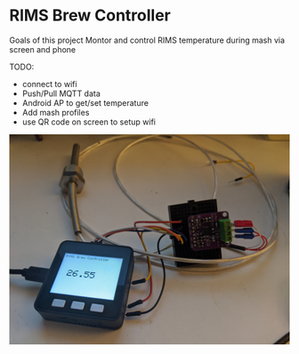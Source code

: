 # RIMS Brew Controller

Goals of this project
    Montor and control RIMS temperature during mash via screen and phone

TODO:
   - connect to wifi
   - Push/Pull MQTT data
   - Android AP to get/set temperature
   - Add mash profiles
   - use QR code on screen to setup wifi
   

![RIMS Controller](rims-proto.jpg)

